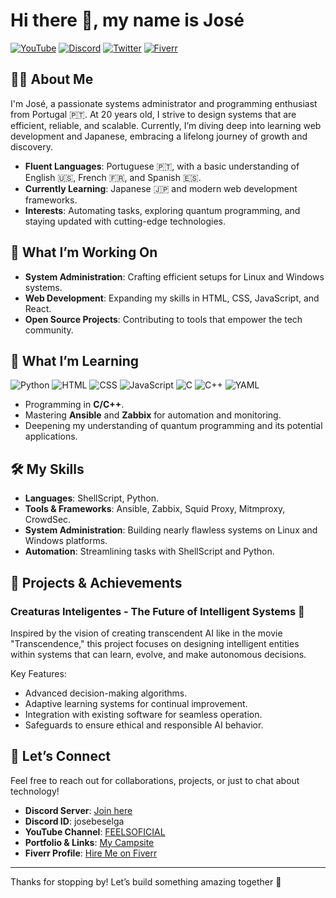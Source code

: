 # Hi there 👋, my name is José

[![YouTube](https://img.shields.io/badge/YouTube-FF0000?style=for-the-badge&logo=youtube&logoColor=white)](https://www.youtube.com/@FEELSOFICIAL) [![Discord](https://img.shields.io/badge/Discord-5865F2?style=for-the-badge&logo=discord&logoColor=white)](https://discord.gg/b9tVBBYWgK) [![Twitter](https://img.shields.io/badge/Twitter-1DA1F2?style=for-the-badge&logo=twitter&logoColor=white)](https://x.com/ZenKych12311?t=XnWfQzLFfIfCdeDhpJ8dSA&s=09) [![Fiverr](https://img.shields.io/badge/Fiverr-1DBF73?style=for-the-badge&logo=fiverr&logoColor=white)](https://br.fiverr.com/roguecheney)

## 🧑‍💻 About Me

I'm José, a passionate systems administrator and programming enthusiast from Portugal 🇵🇹. At 20 years old, I strive to design systems that are efficient, reliable, and scalable. Currently, I’m diving deep into learning web development and Japanese, embracing a lifelong journey of growth and discovery.

- **Fluent Languages**: Portuguese 🇵🇹, with a basic understanding of English 🇺🇸, French 🇫🇷, and Spanish 🇪🇸.
- **Currently Learning**: Japanese 🇯🇵 and modern web development frameworks.
- **Interests**: Automating tasks, exploring quantum programming, and staying updated with cutting-edge technologies.

## 🔨 What I’m Working On

- **System Administration**: Crafting efficient setups for Linux and Windows systems.
- **Web Development**: Expanding my skills in HTML, CSS, JavaScript, and React.
- **Open Source Projects**: Contributing to tools that empower the tech community.

## 🌱 What I’m Learning

![Python](https://img.shields.io/badge/Python-3776AB?style=for-the-badge&logo=python&logoColor=white) 
![HTML](https://img.shields.io/badge/HTML-E34F26?style=for-the-badge&logo=html5&logoColor=white) 
![CSS](https://img.shields.io/badge/CSS-1572B6?style=for-the-badge&logo=css3&logoColor=white) 
![JavaScript](https://img.shields.io/badge/JavaScript-F7DF1E?style=for-the-badge&logo=javascript&logoColor=black) 
![C](https://img.shields.io/badge/C-A8B9CC?style=for-the-badge&logo=c&logoColor=black) 
![C++](https://img.shields.io/badge/C++-00599C?style=for-the-badge&logo=cplusplus&logoColor=white) 
![YAML](https://img.shields.io/badge/YAML-000000?style=for-the-badge&logo=yaml&logoColor=white)

- Programming in **C/C++**.
- Mastering **Ansible** and **Zabbix** for automation and monitoring.
- Deepening my understanding of quantum programming and its potential applications.


## 🛠️ My Skills

- **Languages**: ShellScript, Python.
- **Tools & Frameworks**: Ansible, Zabbix, Squid Proxy, Mitmproxy, CrowdSec.
- **System Administration**: Building nearly flawless systems on Linux and Windows platforms.
- **Automation**: Streamlining tasks with ShellScript and Python.

## 🌟 Projects & Achievements

### Creaturas Inteligentes - The Future of Intelligent Systems 🤖

Inspired by the vision of creating transcendent AI like in the movie "Transcendence," this project focuses on designing intelligent entities within systems that can learn, evolve, and make autonomous decisions.

Key Features:
- Advanced decision-making algorithms.
- Adaptive learning systems for continual improvement.
- Integration with existing software for seamless operation.
- Safeguards to ensure ethical and responsible AI behavior.

## 🤝 Let’s Connect

Feel free to reach out for collaborations, projects, or just to chat about technology!

- **Discord Server**: [Join here](https://discord.gg/b9tVBBYWgK)
- **Discord ID**: josebeselga
- **YouTube Channel**: [FEELSOFICIAL](https://www.youtube.com/@FEELSOFICIAL)
- **Portfolio & Links**: [My Campsite](https://campsite.to/feelsoficial)
- **Fiverr Profile**: [Hire Me on Fiverr](https://br.fiverr.com/roguecheney)

---

Thanks for stopping by! Let’s build something amazing together 🚀
